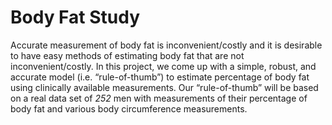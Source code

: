 # Body Fat Study

Accurate measurement of body fat is inconvenient/costly and it is desirable to have easy methods of estimating body fat that are not inconvenient/costly. In this project, we come up with a simple, robust, and accurate model (i.e. “rule-of-thumb”) to estimate percentage of body fat using clinically available measurements. Our “rule-of-thumb” will be based on a real data set of *252* men with measurements of their percentage of body fat and various body circumference measurements.
